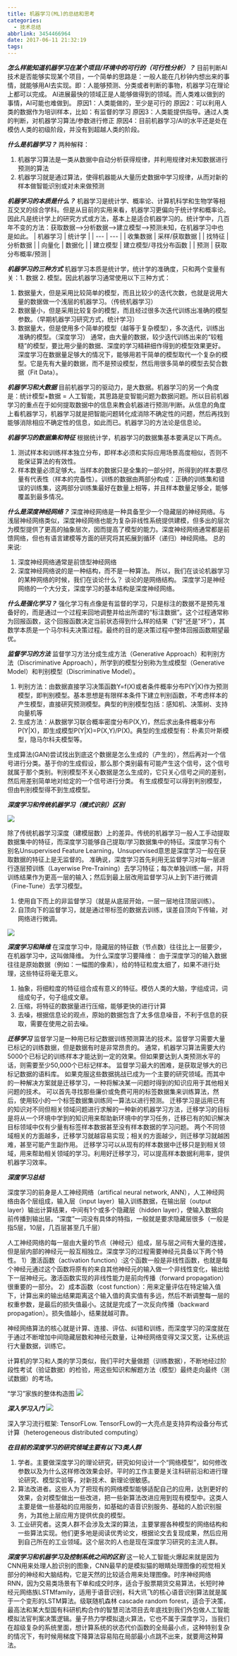 ```yaml
---
title: 机器学习(ML)的总结和思考
categories:
  - 技术总结
abbrlink: 3454466964
date: 2017-06-11 21:32:19
tags:
---
```


***怎么样能知道机器学习在某个项目/环境中的可行的（可行性分析）？***
目前判断AI技术是否能够实现某个项目，一个简单的思路是：一般人能在几秒钟内想出来的事情，就能够用AI去实现。即：人能够预测、分类或者判断的事物，机器学习在理论上都可以完成。
AI进展最快的领域正是人能够做得到的领域。而人类难以做到的事情，AI可能也难做到。
原因1：人类能做的，至少是可行的
原因2：可以利用人类的数据作为培训样本，比如：有监督的学习
原因3：人类能提供指导。通过人类的判断，对机器学习算法/参数进行修正
原因4：目前机器学习/AI的水平还是处在模仿人类的初级阶段，并没有到超越人类的阶段。

***什么是机器学习？***
两种解释：
1. 机器学习算法是一类从数据中自动分析获得规律，并利用规律对未知数据进行预测的算法
2. 机器学习就是通过算法，使得机器能从大量历史数据中学习规律，从而对新的样本做智能识别或对未来做预测

***机器学习的本质是什么？***
机器学习是统计学、概率论、计算机科学和生物学等相互交叉的综合学科。但是从目前的实用来看，机器学习更偏向于统计学和概率论。因此凡是统计学上的研究方式或方法，基本上是适合机器学习的。统计学中，几百年不变的方法：获取数据—>分析数据—>建立模型—>预测未知，在机器学习中也是如此。
| 机器学习 |   统计学 |
| ---            |  ---          |
| 收集数据  |  采样/获取数据 |
| 找特征      |  分析数据  |
| 向量化      |  数据化    |
| 建立模型  |  建立模型/寻找分布函数 |
| 预测	   | 获取分布概率/预测 |

***机器学习的三种方式***
机器学习本质是统计学，统计学的准确度，只和两个变量有关：1. 数据 2. 模型。因此机器学习通常使用以下三种方式：
1. 数据量大，但是采用比较简单的模型，而且比较少的迭代次数，也就是说用大量的数据做一个浅层的机器学习。（传统机器学习）
2. 数据量小，但是采用比较复杂的模型，而且经过很多次迭代训练出准确的模型参数。（早期机器学习研究方式，统计学习）
3. 数据量大，但是使用多个简单的模型（越等于复杂模型），多次迭代，训练出准确的模型。（深度学习）
通常，由大量的数据，较少迭代训练出来的“较粗糙”的模型，要比用少量的数据、深度的学习精耕细作得到的模型效果更好。
深度学习在数据量足够大的情况下，能够用若干简单的模型取代一个复杂的模型。它是先有大量的数据，而不是预设模型，然后用很多简单的模型去契合数据（Fit Data）。

***机器学习和大数据***
目前机器学习的驱动力，是大数据。机器学习的另一个角度是：统计模型+数据 = 人工智能，其思路是变智能问题为数据问题。所以目前机器学习的重点在于如何提取数据中的信息来教会机器进行预测/判断。从信息的角度上看机器学习，机器学习就是把智能问题转化成消除不确定性的问题，然后再找到能够消除相应不确定性的信息，如此而已。机器学习的方法论是信息论。

***机器学习的数据集和特征***
根据统计学，机器学习的数据集基本要满足以下两点。
1. 测试样本和训练样本独立分布，即样本必须和实际应用场景高度相似，否则不能保证算法的有效性。
2. 样本数量必须足够大。当样本的数据只是全集的一部分时，所得到的样本要尽量有代表性（样本的完备性）。训练的数据由两部分构成：正确的训练集和错误的训练集，这两部分训练集最好在数量上相等，并且样本数量足够全，能够覆盖到最多情况。

***什么是深度神经网络？***
深度神经网络是一种具备至少一个隐藏层的神经网络。与浅层神经网络类似，深度神经网络也能为复杂非线性系统提供建模，但多出的层次为模型提供了更高的抽象层次，因而提高了模型的能力。深度神经网络通常都是前馈网络，但也有语言建模等方面的研究将其拓展到循环（递归）神经网络。
总的来说:
1. 深度神经网络通常是前馈型神经网络
2. 深度神经网络说的是一种结构，而不是一种算法。
所以，我们在谈论机器学习的某种网络的时候，我们在谈论什么？ 谈论的是网络结构。
深度学习是神经网络的一个大分支，深度学习的基本结构是深度神经网络。

***什么是强化学习？***
强化学习有点像是有监督的学习，只是标注的数据不是预先准备好的，而是通过一个过程来回地调整并给出所谓的“标注数据”。这个过程通常称为回报函数，这个回报函数决定当前状态得到什么样的结果（”好“还是”坏“），其数学本质是一个马尔科夫决策过程。最终的目的是决策过程中整体回报函数期望最优。

***监督学习的方法***
监督学习方法分成生成方法（Generative Approach）和判别方法（Discriminative Approach），所学到的模型分别称为生成模型（Generative Model）和判别模型（Discriminative Model）。
1. 判别方法：由数据直接学习决策函数Y=f(X)或者条件概率分布P(Y|X)作为预测模型，即判别模型。基本思想是有限样本条件下建立判别函数，不考虑样本的产生模型，直接研究预测模型。典型的判别模型包括：感知机、决策树、支持向量机等
2. 生成方法：从数据学习联合概率密度分布P(X,Y)，然后求出条件概率分布P(Y|X)，即生成模型P(Y|X)=P(X,Y)/P(X)。典型的生成模型有：朴素贝叶斯模型，隐马尔科夫模型等。

生成算法(GAN)尝试找出到底这个数据是怎么生成的（产生的），然后再对一个信号进行分类。基于你的生成假设，那么那个类别最有可能产生这个信号，这个信号就属于那个类别。判别模型不关心数据是怎么生成的，它只关心信号之间的差别，然后用差别简单地对给定的一个信号进行分类。
有生成模型可以得到判别模型，但由判别模型得不到生成模型。

***深度学习和传统机器学习（模式识别）区别***

![](machine-learning-summary/image1.png)

除了传统机器学习深度（建模层数）上的差异。传统的机器学习一般人工手动提取数据集中的特征，而深度学习能够自己提取/学习数据集中的特征。深度学习有个别名Unsupervised Feature Learning，Unsupervised意思是深度学习一般在获取数据的特征上是无监督的。
准确说，深度学习首先利用无监督学习对每一层进行逐层预训练（Layerwise Pre-Training）去学习特征；每次单独训练一层，并将训练结果作为更高一层的输入；然后到最上层改用监督学习从上到下进行微调（Fine-Tune）去学习模型。
1. 使用自下而上的非监督学习（就是从底层开始，一层一层地往顶层训练）。
2. 自顶向下的监督学习，就是通过带标签的数据去训练，误差自顶向下传输，对网络进行微调。

![](machine-learning-summary/image2.png)

***深度学习和降维***
在深度学习中，隐藏层的特征数（节点数）往往比上一层要少，在机器学习中，这叫做降维。
为什么深度学习要降维：
由于深度学习的输入数据往往是原始数据（例如：一幅图的像素），给的特征粒度太细了，如果不进行处理，这些特征将毫无意义。
1. 抽象，将细粒度的特征组合成有意义的特征。模仿人类的大脑，字组成词，词组成句子，句子组成文章。
2. 压缩，将特征的数据量进行压缩，能够更快的进行计算
3. 去噪，根据信息论的观点，原始的数据包含了太多信息噪音，不利于信息的获取，需要在使用之前去噪。

***迁移学习***
监督学习是一种用已标记数据训练预测算法的技术。监督学习需要大量已标记的训练数据，但是数据有时是非常昂贵的。
通常，机器学习算法需要大约5000个已标记的训练样本才能达到一定的效果。但如果要达到人类预测水平的话，则需要至少50,000个已标记样本。
监督学习最大的困难，是获取足够大的已标记数据的语料库。
如果克服这些数据挑战已成为一个主要的研究领域。而其中的一种解决方案就是迁移学习，一种将解决某一问题时得到的知识应用于其他相关问题的技术。
可以首先寻找那些廉价或免费可用的标签数据集来训练算法，然后，使用较小的一个标签数据集训练同一算法以进行预测。
迁移学习是运用已有的知识对不同但相关领域问题进行求解的一种新的机器学习方法，迁移学习的目标是将从一个环境中学到的知识用来帮助新环境中的学习任务，迁移已有的知识解决目标领域中仅有少量有标签样本数据甚至没有样本数据的学习问题。
两个不同领域相关的方面越多，迁移学习就越容易实现；相关的方面越少，则迁移学习就越困难，甚至可能产生副作用。
迁移学习可以从现有的样本数据中迁移只是到相关领域，用来帮助相关领域的学习。利用好迁移学习，可以提高样本数据利用率，提供机器学习效率。

***深度学习总结***

深度学习的前身是人工神经网络（artifical neural network, ANN），人工神经网络由各个层组成，输入层（input layer）输入训练数据，在输出层（output layer）输出计算结果，中间有1个或多个隐藏层（hidden layer），使输入数据向前传播到输出层。“深度”一词没有具体的特指，一般就是要求隐藏层很多（一般是指5层，10层，几百层甚至几千层）

人工神经网络的每一层由大量的节点（神经元）组成，层与层之间有大量的连接，但是层内部的神经元一般互相独立。深度学习的过程需要神经元具备以下两个特性。
1）激活函数（activation function）:这个函数一般是非线性函数，也就是每个神经元通过这个函数将原有的来自其他神经元的输入做一个非线性变化，输出给下一层神经元。激活函数实现的非线性能力是前向传播（forward propagation）很重要的一部分。
2）成本函数（cost function）：用来定量评估在特定输入值下，计算出来的输出结果距离这个输入值的真实值有多远，然后不断调整每一层的权重参数，是最后的损失值最小。这就是完成了一次反向传播（backward propagation）。损失值越小，结果就越可靠。

神经网络算法的核心就是计算、连接、评估、纠错和训练，而深度学习的深度就在于通过不断增加中间隐藏层数和神经元数量，让神经网络变得又深又宽，让系统运行大量数据，训练它。

计算机的学习和人类的学习类似，我们平时大量做题（训练数据），不断地经过阶段性考试（验证数据）的检验，用这些知识和解题方法（模型）最终走向最终（测试数据）的考场。

“学习”家族的整体构造图
![](machine-learning-summary/image3.png)

***深入学习入门***
![](machine-learning-summary/image4.png)

深入学习流行框架: TensorFLow.  TensorFLow的一大亮点是支持异构设备分布式计算（heterogeneous distributed computing）

***在目前的深度学习的研究领域主要有以下3类人群***

1. 学者。主要做深度学习的理论研究，研究如何设计一个“网络模型”，如何修改参数以及为什么这样修改效果会好。平时的工作主要是关注科研前沿和进行理论研究、模型实验等，对新技术、新理论很敏感。
2. 算法改进者。这些人为了把现有的网络模型能够适配自己的应用，达到更好的效果，会对模型做出一些改进，把一些新算法改进应用到现有模型中。这类人主要是做一些基础的应用服务，如基础的语音识别服务、基础的人脸识别服务，为其他上层应用方提供优良的模型。
3. 工业研究者。这类人群不会涉及太深的算法，主要掌握各种模型的网络结构和一些算法实现。他们更多地是阅读优秀论文，根据论文去复现成果，然后应用到自己所在的工业领域。这个层次的人也是现在深度学习研究的主流人群。

***深度学习和机器学习及控制系统之间的区别***
这一轮人工智能火爆起来就是因为CNN用来处理人脸识别的图象，CNN最早的是模拟猫的眼睛处理图像的视觉相关部分的神经和大脑结构，它是天然的比较适合用来处理图像。时序神经网络RNN，因为交易类场景有下单和成交时序，适合于股票期货交易算法，长短时神经元网络族LSTMfamily，适用于语音识别，科大讯飞的核心语音识别算法就是属于一个变形的LSTM算法。级联随机森林 cascade random forest，适合于决策，最高法和某大型国有科研机构合作的智慧司法项目去年底找到我们外包做人工智能模拟法官判案决策逻辑。量子热力学模拟退火算法，它也不属于深度学习，当我们在超级复杂的系统里面，想计算系统的状态代价函数的全局最小点，这种特别复杂的情况下，有时候用梯度下降算法容易陷在局部最小点跳不出来，就要用这种算法。